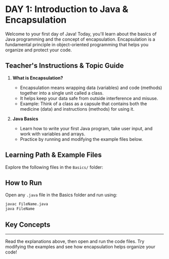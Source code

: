 
# DAY 1: Introduction to Java & Encapsulation

Welcome to your first day of Java! Today, you'll learn about the basics of Java programming and the concept of encapsulation. Encapsulation is a fundamental principle in object-oriented programming that helps you organize and protect your code.

## Teacher's Instructions & Topic Guide

1. **What is Encapsulation?**
    - Encapsulation means wrapping data (variables) and code (methods) together into a single unit called a class.
    - It helps keep your data safe from outside interference and misuse.
    - Example: Think of a class as a capsule that contains both the medicine (data) and instructions (methods) for using it.

2. **Java Basics**
    - Learn how to write your first Java program, take user input, and work with variables and arrays.
    - Practice by running and modifying the example files below.

## Learning Path & Example Files

Explore the following files in the `Basics/` folder:




## How to Run

Open any `.java` file in the Basics folder and run using:

```sh
javac FileName.java
java FileName
```

## Key Concepts



---

Read the explanations above, then open and run the code files. Try modifying the examples and see how encapsulation helps organize your code!
